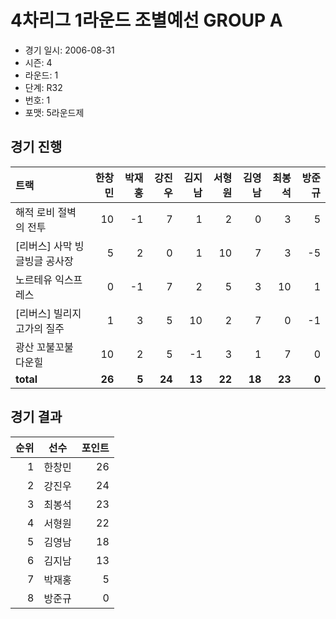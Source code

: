 # 4차리그 1라운드 조별예선 GROUP A

- 경기 일시: 2006-08-31
- 시즌: 4
- 라운드: 1
- 단계: R32
- 번호: 1
- 포맷: 5라운드제





## 경기 진행

| 트랙 | 한창민 | 박재홍 | 강진우 | 김지남 | 서형원 | 김영남 | 최봉석 | 방준규 |
|:---|---:|---:|---:|---:|---:|---:|---:|---:|
| 해적 로비 절벽의 전투 | 10 | -1 | 7 | 1 | 2 | 0 | 3 | 5 |
| [리버스] 사막 빙글빙글 공사장 | 5 | 2 | 0 | 1 | 10 | 7 | 3 | -5 |
| 노르테유 익스프레스 | 0 | -1 | 7 | 2 | 5 | 3 | 10 | 1 |
| [리버스] 빌리지 고가의 질주 | 1 | 3 | 5 | 10 | 2 | 7 | 0 | -1 |
| 광산 꼬불꼬불 다운힐 | 10 | 2 | 5 | -1 | 3 | 1 | 7 | 0 |
| __total__ | __26__ | __5__ | __24__ | __13__ | __22__ | __18__ | __23__ | __0__ |




## 경기 결과

| 순위 | 선수 | 포인트 |
|---:|:---:|---:|
| 1 | 한창민 | 26 |
| 2 | 강진우 | 24 |
| 3 | 최봉석 | 23 |
| 4 | 서형원 | 22 |
| 5 | 김영남 | 18 |
| 6 | 김지남 | 13 |
| 7 | 박재홍 | 5 |
| 8 | 방준규 | 0 |

